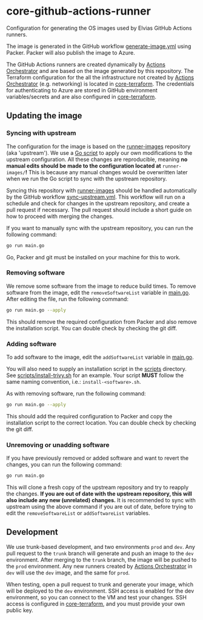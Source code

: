 # core-github-actions-runner

Configuration for generating the OS images used by Elvias GitHub Actions runners.

The image is generated in the GitHub workflow [generate-image.yml](.github/workflows/generate-image.yml) using Packer.
Packer will also publish the image to Azure.

The GitHub Actions runners are created dynamically by [Actions Orchestrator](https://github.com/3lvia/core/tree/trunk/src/actions-orchestrator) and are based on the image generated by this repository.
The Terraform configuration for the all the infrastructure not created by [Actions Orchestrator](https://github.com/3lvia/core/tree/trunk/src/actions-orchestrator) (e.g. networking) is located in [core-terraform](https://github.com/3lvia/core-terraform).
The credentials for authenticating to Azure are stored in GitHub environment variables/secrets and are also configured in [core-terraform](https://github.com/3lvia/core-terraform).

## Updating the image

### Syncing with upstream

The configuration for the image is based on the [runner-images](https://github.com/actions/runner-images) repository (aka 'upstream').
We use a [Go script](main.go) to apply our own modifications to the upstream configuration.
All these changes are reproducible, meaning **no manual edits should be made to the configuration located at** `runner-images/`**!**
This is because any manual changes would be overwritten later when we run the Go script to sync with the upstream repository.

Syncing this repository with [runner-images](https://github.com/actions/runner-images) should be handled automatically by the GitHub workflow [sync-upstream.yml](.github/workflows/sync-upstream.yml).
This workflow will run on a schedule and check for changes in the upstream repository, and create a pull request if necessary.
The pull request should include a short guide on how to proceed with merging the changes.

If you want to manually sync with the upstream repository, you can run the following command:

```bash
go run main.go
```

Go, Packer and git must be installed on your machine for this to work.

### Removing software

We remove some software from the image to reduce build times.
To remove software from the image, edit the `removeSoftwareList` variable in [main.go](main.go).
After editing the file, run the following command:

```bash
go run main.go --apply
```

This should remove the required configuration from Packer and also remove the installation script.
You can double check by checking the git diff.

### Adding software

To add software to the image, edit the `addSoftwareList` variable in [main.go](main.go).

You will also need to supply an installation script in the [scripts](scripts) directory.
See [scripts/install-trivy.sh](scripts/install-trivy.sh) for an example.
Your script **MUST** follow the same naming convention, i.e.: `install-<software>.sh`.

As with removing software, run the following command:

```bash
go run main.go --apply
```

This should add the required configuration to Packer and copy the installation script to the correct location.
You can double check by checking the git diff.

### Unremoving or unadding software

If you have previously removed or added software and want to revert the changes, you can run the following command:

```bash
go run main.go
```

This will clone a fresh copy of the upstream repository and try to reapply the changes.
**If you are out of date with the upstream repository, this will also include any new (unrelated) changes.**
It is recommended to sync with upstream using the above command if you are out of date, before trying to edit the `removeSoftwareList` or `addSoftwareList` variables.

## Development

We use trunk-based development, and two environments `prod` and `dev`.
Any pull request to the `trunk` branch will generate and push an image to the `dev` environment.
After merging to the `trunk` branch, the image will be pushed to the `prod` environment.
Any new runners created by [Actions Orchestrator](https://github.com/3lvia/core/tree/trunk/src/actions-orchestrator) in `dev` will use the `dev` image, and the same for `prod`.

When testing, open a pull request to trunk and generate your image, which will be deployed to the `dev` environment.
SSH access is enabled for the dev environment, so you can connect to the VM and test your changes.
SSH access is configured in [core-terraform](https://github.com/3lvia/core-terraform), and you must provide your own public key.
